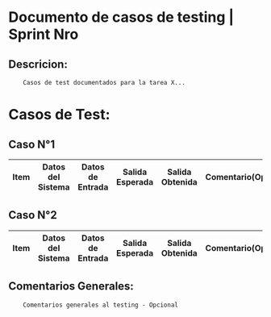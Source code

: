 # Documento de casos de testing | Sprint Nro

## Descricion:
        Casos de test documentados para la tarea X...

# Casos de Test:

## Caso N°1

| Item  |  Datos del Sistema | Datos de Entrada  |  Salida Esperada | Salida Obtenida | Comentario(Opcional) |
|:-:|:-:|:-:|:-:|:-:|:-:|


## Caso N°2
| Item  |  Datos del Sistema | Datos de Entrada  |  Salida Esperada | Salida Obtenida | Comentario(Opcional) |
|:-:|:-:|:-:|:-:|:-:|:-:|

## Comentarios Generales:
        Comentarios generales al testing - Opcional